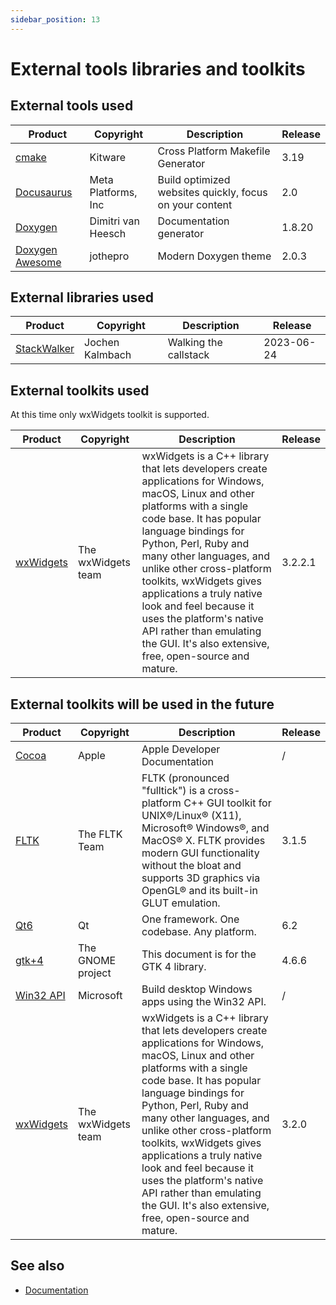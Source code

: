 ```yaml
---
sidebar_position: 13
---
```


# External tools libraries and toolkits

## External tools used

| Product                                                            | Copyright           | Description                                             | Release |
| ------------------------------------------------------------------ | ------------------- | ------------------------------------------------------- | ------- |
| [cmake](https://www.cmake.org)                                     | Kitware             | Cross Platform Makefile Generator                       | 3.19    |
| [Docusaurus](https://docusaurus.io/)                               | Meta Platforms, Inc | Build optimized websites quickly, focus on your content | 2.0     |
| [Doxygen](http://www.doxygen.org)                                  | Dimitri van Heesch  | Documentation generator                                 | 1.8.20  |
| [Doxygen Awesome](https://jothepro.github.io/doxygen-awesome-css/) | jothepro            | Modern Doxygen theme                                    | 2.0.3   |

## External libraries used

| Product                                                      | Copyright       | Description                               | Release    |
| ------------------------------------------------------------ | --------------- | ----------------------------------------- | ---------- |
| [StackWalker](https://github.com/JochenKalmbach/StackWalker) | Jochen Kalmbach | Walking the callstack                     | 2023-06-24 |

## External toolkits used

At this time only wxWidgets toolkit is supported.

| Product                                                      | Copyright          | Description                                                                                                                                                                                                                                                                                                                                                                                                                                                  | Release |
| ------------------------------------------------------------ | ------------------ | ------------------------------------------------------------------------------------------------------------------------------------------------------------------------------------------------------------------------------------------------------------------------------------------------------------------------------------------------------------------------------------------------------------------------------------------------------------ | ------- |
| [wxWidgets](https://wxwidgets.org)                           | The wxWidgets team | wxWidgets is a C++ library that lets developers create applications for Windows, macOS, Linux and other platforms with a single code base. It has popular language bindings for Python, Perl, Ruby and many other languages, and unlike other cross-platform toolkits, wxWidgets gives applications a truly native look and feel because it uses the platform's native API rather than emulating the GUI. It's also extensive, free, open-source and mature. | 3.2.2.1 |

## External toolkits will be used in the future

| Product                                                      | Copyright          | Description                                                                                                                                                                                                                                                                                                                                                                                                                                                  | Release |
| ------------------------------------------------------------ | ------------------ | ------------------------------------------------------------------------------------------------------------------------------------------------------------------------------------------------------------------------------------------------------------------------------------------------------------------------------------------------------------------------------------------------------------------------------------------------------------ | ------- |
| [Cocoa](https://developer.apple.com/documentation)           | Apple              | Apple Developer Documentation                                                                                                                                                                                                                                                                                                                                                                                                                                | /       |
| [FLTK](http://www.fltk.org)                                  | The FLTK Team      | FLTK (pronounced "fulltick") is a cross-platform C++ GUI toolkit for UNIX®/Linux® (X11), Microsoft® Windows®, and MacOS® X. FLTK provides modern GUI functionality without the bloat and supports 3D graphics via OpenGL® and its built-in GLUT emulation.                                                                                                                                                                                                   | 3.1.5   |
| [Qt6](http://www.qt.io)                                      | Qt                 | One framework. One codebase. Any platform.                                                                                                                                                                                                                                                                                                                                                                                                                   | 6.2     |
| [gtk+4](http://www.gnome.org)                                | The GNOME project  | This document is for the GTK 4 library.                                                                                                                                                                                                                                                                                                                                                                                                                      | 4.6.6   |
| [Win32 API](https://docs.microsoft.com/en-us/windows/win32/) | Microsoft          | Build desktop Windows apps using the Win32 API.                                                                                                                                                                                                                                                                                                                                                                                                              | /       |
| [wxWidgets](https://wxwidgets.org)                           | The wxWidgets team | wxWidgets is a C++ library that lets developers create applications for Windows, macOS, Linux and other platforms with a single code base. It has popular language bindings for Python, Perl, Ruby and many other languages, and unlike other cross-platform toolkits, wxWidgets gives applications a truly native look and feel because it uses the platform's native API rather than emulating the GUI. It's also extensive, free, open-source and mature. | 3.2.0   |

## See also

- [Documentation](/docs/documentation)
